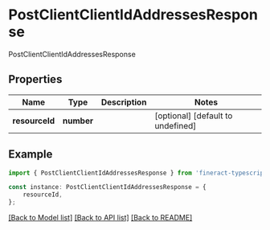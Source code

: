 # PostClientClientIdAddressesResponse

PostClientClientIdAddressesResponse

## Properties

Name | Type | Description | Notes
------------ | ------------- | ------------- | -------------
**resourceId** | **number** |  | [optional] [default to undefined]

## Example

```typescript
import { PostClientClientIdAddressesResponse } from 'fineract-typescript-client';

const instance: PostClientClientIdAddressesResponse = {
    resourceId,
};
```

[[Back to Model list]](../README.md#documentation-for-models) [[Back to API list]](../README.md#documentation-for-api-endpoints) [[Back to README]](../README.md)
